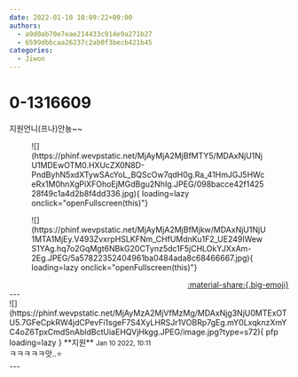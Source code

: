 ```yaml
---
date: 2022-01-10 10:09:22+09:00
authors:
  - a9d0ab70e7eae214433c914e9a271b27
  - 6599dbbcaa26237c2ab0f3becb421b45
categories:
  - Jiwon
---
```


# 0-1316609

<div class="post-container" markdown="1">
<div class="content-container md-sidebar__scrollwrap" markdown="1">

지원언니(프나)안뇽~~
<figure markdown="1">
![](https://phinf.wevpstatic.net/MjAyMjA2MjBfMTY5/MDAxNjU1NjU1MDEwOTM0.HXUcZX0N8D-PndByhN5xdXTywSAcYoL_BQScOw7qdH0g.Ra_41HmJGJ5HWceRx1M0hnXgPiXFOhoEjMGdBgu2NhIg.JPEG/098bacce42f142528f49c1a4d2b8f4dd336.jpg){ loading=lazy onclick="openFullscreen(this)"}
</figure>

<figure markdown="1">
![](https://phinf.wevpstatic.net/MjAyMjA2MjBfMjkw/MDAxNjU1NjU1MTA1MjEy.V493ZvxrpHSLKFNm_CHfUMdnKu1F2_UE249IWewS1YAg.hq7o2GqMgt6NBkG20CTynz5dc1F5jCHLOkYJXxAm-2Eg.JPEG/5a57822352404961ba0484ada8c68466667.jpg){ loading=lazy onclick="openFullscreen(this)"}
</figure>


</div>
</div>

<div style="text-align: right;" markdown="1">
<a href="https://weverse.io/fromis9/fanpost/0-1316609" style="text-align: right;">:material-share:{.big-emoji}</a>
</div>
---

<div class="comments-container md-sidebar__scrollwrap" markdown="1">
<div class="comment" markdown="1">
<div class='id-container' markdown="1">
![](https://phinf.wevpstatic.net/MjAyMzA2MjVfMzMg/MDAxNjg3NjU0MTExOTU5.7GFeCpkRW4jdCPevFi1sgeF7S4XyLHRSJr1VOBRp7gEg.mY0LxqknzXmYC4oZ6TpxCmdSnAbldBctUiaEHQVjHkgg.JPEG/image.jpg?type=s72){ pfp loading=lazy }
**<span class="artist">지원</span>** <small>Jan 10 2022, 10:11</small><br>
</div>
<div class='comment-body' markdown="1">
ㅋㅋㅋㅋㅋ앗..⭐️
</div>
</div>
</div>
---
